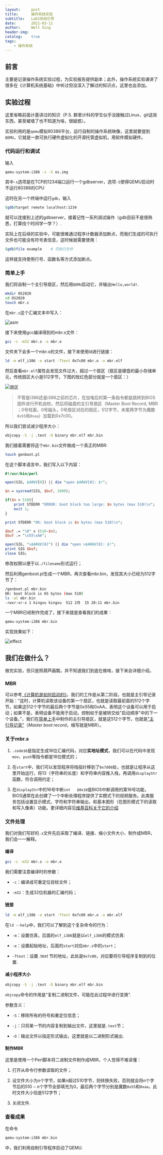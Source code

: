 ```yaml
---
layout:     post
title:      操作系统实验
subtitle:   Lab1系统引导
date:       2021-03-11
author:     Welt Xing
header-img:
catalog:    true
tags:
    - 操作系统
---
```


## 前言

主要是记录操作系统实验过程，为实验报告提供副本；此外，操作系统实验课讲了很多在《计算机系统基础》中听过但没深入了解过的知识点，这里也会添加。

## 实验过程

这里省略前面计基讲过的知识（P.S. 群里计科的学生似乎没接触过Linux、git这些东西，甚至被墙了也不知道为啥，很疑惑）。

实验利用的是`qemu`模拟80386平台，运行自制的操作系统映像，这里就要提到`QEMU`，它就是一款可执行硬件虚拟化的开源托管虚拟机，用软件模拟硬件。

### 代码运行和调试

输入

```bash
qemu-system-i386 -s -S os.img
```

其中`-s`选项是在TCP的1234端口运行一个gdbserver，选项`-S`使得QEMU启动时不运行80386的CPU

这时在另一个终端中运行`gdb`，输入

```bash
(gdb)target remote localhost:1234
```

就可以连接到上述的gdbserver，接着记性一系列调试操作（gdb目前不是很熟悉，打算找个时间学一学？）.

实际上在后续的实验中，可能很难通过程序计数器添加断点，而我们生成的可执行文件也可能没有符号表信息，这时候就需要使用：

```bash
(gdb)file example    # 可执行文件
```

这样就支持使用行号、函数名等方式添加断点。

### 简单上手

我们将自制一个主引导扇区，然后用`QEMU`启动它，并输出`Hello,world!`.

```bash
mkdir OS2020
cd OS2020
touch mbr.s
```

在`mbr.s`这个汇编文本中写入：

![asm](/img/lab1/asm.png)

接下来使用gcc编译得到的mbr.s文件：

```bash
gcc -c -m32 mbr.s -o mbr.o
```

文件夹下会多一个mbr.o的文件，接下来使用ld进行链接：

```bash
ld -m elf_i386 -e start -Ttext 0x7c00 mbr.o -o mbr.elf
```

然后查看`mbr.elf`属性会发现文件过大，超过一个扇区（扇区是硬盘的最小存储单元，传统扇区大小是512字节，下图的玫红色部分就是一个扇区：）

![扇区](https://img2020.cnblogs.com/blog/73542/202004/73542-20200414225358636-1188159839.png)

> 不管是i386还是i386之前的芯片，在加电后的第一条指令都是跳转到BIOS固件进行开机自检，然后将磁盘的主引导扇区（Master Boot Record, MBR ；0号柱面，0号磁头，0号扇区对应的扇区，512字节，末尾两字节为魔数`0x55`和`0xaa`）加载到0x7c00。

所以我们尝试减少程序大小：

```bash
objcopy -S -j .text -O binary mbr.elf mbr.bin
```

我们接着需要将这个`mbr.bin`文件做成一个真正的MBR:

```bash
touch genboot.pl
```

在这个脚本语言中，我们写入以下内容：

```perl
#!/usr/bin/perl

open(SIG, $ARGV[0]) || die "open $ARGV[0]: $!";

$n = sysread(SIG, $buf, 1000);

if($n > 510){
    print STDERR "ERROR: boot block too large: $n bytes (max 510)\n";
    exit 1;
}

print STDERR "OK: boot block is $n bytes (max 510)\n";

$buf .= "\0" x (510-$n);
$buf .= "\x55\xAA";

open(SIG, ">$ARGV[0]") || die "open >$ARGV[0]: $!";
print SIG $buf;
close SIG;
```

修改权限以便于以`./filename`形式运行；

然后利用genboot.pl生成一个MBR，再次查看mbr.bin，发现其大小已经为512字节了：

```bash
/genboot.pl mbr.bin
OK: boot block is 65 bytes (max 510)
ls -al mbr.bin
-rwxr-xr-x 1 kingxu kingxu  512 2月  15 20:11 mbr.bin
```

一个MBR已经制作完成了，接下来就是查看我们的成果：

```bash
qemu-system-i386 mbr.bin
```

实现效果如下：

![effect](/img/lab1.png)

## 我们在做什么？

做完实验，但只是照葫芦画瓢，并不知道我们到底在做啥，接下来会详细介绍。

### MBR

可以参考[《计算机是如何启动的》](https://www.ruanyifeng.com/blog/2013/02/booting.html)，我们的工作是从第二阶段，也就是主引导记录开始：“这时，计算机读取该设备的第一个扇区，也就是读取最前面的512个字节。如果这512个字节的最后两个字节是0x55和0xAA，表明这个设备可以用于启动；如果不是，表明设备不能用于启动，控制权于是被转交给"启动顺序"中的下一个设备。”，我们在[简单上手](https://welts.xyz/2021/03/11/lab1/#%E7%AE%80%E5%8D%95%E4%B8%8A%E6%89%8B)中制作的主引导扇区，就是这512个字节，也就是["主引导记录"](http://en.wikipedia.org/wiki/Master_boot_record)（$Master\;boot\;record$，缩写就是MBR）。

### 关于mbr.s

1. `.code16`是指定生成16位汇编代码，对应**实地址模式**，我们可以在代码中发现`mov`、`push`等指令都是16位模式的；

2. 在`start`中，我们可以发现程序将栈指针移到了`0x7d00`处，也就是让程序从这里开始运行，将13（字符串的长度）和字符串内容推入栈，再调用`displayStr`函数，符合调用约定；

3. 在`displayStr`中的16号中断`int   $0x10`是BIOS中断调用的第16号功能，BIOS通常在此创建了一个中断处理程序提供了实模式下的视频服务。此类服务包括设置显示模式，字符和字符串输出，和基本图形（在图形模式下的读取和写入像素）功能。更详细内容见[维基百科关于它的介绍](https://zh.wikipedia.org/wiki/INT_10H)

### 文件处理

我们对我们写好的`.s`文件先后采取了编译、链接、缩小文件大小、制作成MBR，我们会一一解释。

#### 编译

```bash
gcc -c -m32 mbr.s -o mbr.o
```

我们需要注意编译时的参数：

* `-c`：编译成可重定位目标文件；

* `-m32`：生成32位机器的汇编代码；

#### 链接

```bash
ld -m elf_i386 -e start -Ttext 0x7c00 mbr.o -o mbr.elf
```

在`ld --help`中，我们可以了解到这个复杂命令的行为：

* `-m`：设置仿真，后面的`elf_i386`就是以`elf_i386`的模式仿真:

* `-e`：设置起始地址，后面的`start`对应`mbr.s`中的`start`；

* `-Ttext`：设置 .text 节的地址，此处是`0x7c00`，对应要将引导程序复制到的位置.

#### 减小程序大小

```bash
objcopy -S -j .text -O binary mbr.elf mbr.bin
```

`objcopy`命令的作用是“复制二进制文件，可能在此过程中进行变换”.

参数含义：

* `-S`：移除所有的符号和重定位信息；

* `-j`：只将某一节的内容复制到输出文件，这里就是`.text`节；

* `-O`：输出文件以指定形式输出，这里就是以二进制形式输出.

#### 制作MBR

这里是使用一个Perl脚本将二进制文件制作成MBR，个人觉得不难读懂：

1. 打开从命令行参数读取的文件；

2. 设文件大小为$n$个字节，如果$n$超过510字节，则转换失败，否则就会将$n$个字节后的$510-n$个字节全部填充为0，最后两个字节分别是魔数`0x55`和`0xaa`，此时文件大小恰是512字节；

3. 关闭文件.

### 查看成果

在命令

```bash
qemu-system-i386 mbr.bin
```

中，我们利用自制引导程序启动了QEMU.